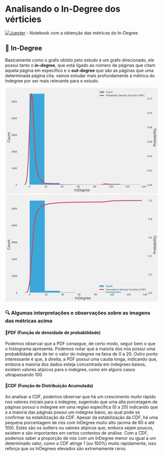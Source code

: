 # Analisando o In-Degree dos vérticies

[![Jupyter](https://img.shields.io/badge/-Notebook-191A1B?style=flat-square&logo=jupyter)](./indegree.ipynb) - Notebook com a obtenção das métricas do In-Degree

## 🔶 In-Degree

Basicamente como o grafo obtido pelo estudo é um grafo direcionado, ele possui tanto o **in-degree**, que está ligado ao número de páginas que citam aquela página em especifico e o **out-degree** que são as páginas que uma determinada página cita. vamos estudar mais profundamente a métrica do Indegree por ser mais relevante para o estudo.

<p align="center">
    <img width=500 src="./imgs/probability_density_function.png"/>
    <img width=500 src="./imgs/cumulative_density_function.png"/>
</p>

### 🔍 Algumas interpretações e observações sobre as imagens das métricas acima

#### 🔹PDF (Função de densidade de probabilidade)

Podemos observar que a PDF consegue, de certo modo, seguir bem o que o histograma apresenta. Podemos notar que a maioria dos nós possui uma probabilidade alta de ter o valor do indegree na faixa de 0 a 20. Outro ponto interessante é que, à direita, a PDF possui uma cauda longa, indicando que, embora a maioria dos dados esteja concentrada em indegrees baixos, existem valores atípicos para o indegree, como em alguns casos ultrapassando 100.

#### 🔹CDF (Função de Distribuição Acumulada)

Ao analisar a CDF, podemos observar que há um crescimento muito rápido nos valores iniciais para o indegree, sugerindo que uma alta porcetagem de páginas possui o indegree em uma regiao especifica (0 a 20) indicando que a a maioria das páginas possui um indegree baixo, ao qual pode se confirmar na estabilização da CDF. Apesar da estabilização da CDF, há uma pequena porcentagem de nós com InDegree muito alto (acima de 60 e até 100). Estes são os outliers ou valores atípicos que, embora sejam poucos, existem e são importantes em certos contextos de análise. Com a CDF, podemos saber a proporção de nós com um InDegree menor ou igual a um determinado valor, como a CDF atinge 1 (ou 100%) muito rapidamente, isso reforça que os InDegrees elevados são extremamente raros.
